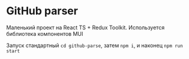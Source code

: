 # GitHub parser

Маленький проект на React TS + Redux Toolkit. Используется библиотека компонентов MUI

Запуск стандартный `cd github-parse`, затем `npm i`, и наконец `npm run start`